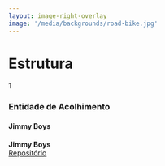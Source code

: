 ```yaml
---
layout: image-right-overlay
image: '/media/backgrounds/road-bike.jpg'
---
```


<h1 class="font-extrabold">Estrutura</h1>

<div class="flex flex-col gap-2 justify-between h-85">
  <div class="flex flex-col gap-4">
    <div class="flex items-center gap-2">
      <div class="circle bg-beapt text-white">
        <div class="circle-txt">1</div>
      </div>
      <div>
        <h3 class="no-m no-p text-beapt">Entidade de Acolhimento</h3>
        <h4 class="text-xs">Jimmy Boys</h4>
      </div>
    </div>
    <StructurePoint number="1" title="Entidade de Acolhimento">
        <strong>Jimmy Boys</strong></StructurePoint>
  </div>
  <div class="">
    <a href="https://gitlab.com" class="inline-flex gap-2 items-center !hover:text-beapt text-sm">
      <jam-gitlab />
      Repositório
    </a>
  </div>


</div>